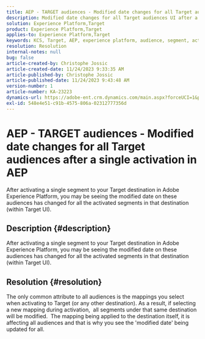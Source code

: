 ```yaml
---
title: AEP - TARGET audiences - Modified date changes for all Target audiences after a single activation in AEP
description: Modified date changes for all Target audiences UI after a single activation in AEP
solution: Experience Platform,Target
product: Experience Platform,Target
applies-to: Experience Platform,Target
keywords: KCS, Target, AEP, experience platform, audience, segment, activation, modified, date
resolution: Resolution
internal-notes: null
bug: false
article-created-by: Christophe Jossic
article-created-date: 11/24/2023 9:33:35 AM
article-published-by: Christophe Jossic
article-published-date: 11/24/2023 9:43:48 AM
version-number: 1
article-number: KA-23223
dynamics-url: https://adobe-ent.crm.dynamics.com/main.aspx?forceUCI=1&pagetype=entityrecord&etn=knowledgearticle&id=f4b06785-ac8a-ee11-8179-6045bd006e5a
exl-id: 548e4e51-c91b-4575-806a-02312777356d
---
```

# AEP - TARGET audiences - Modified date changes for all Target audiences after a single activation in AEP


After activating a single segment to your Target destination in Adobe Experience Platform, you may be seeing the modified date on these audiences has changed for all the activated segments in that destination (within Target UI).

## Description {#description}

After activating a single segment to your Target destination in Adobe Experience Platform, you may be seeing the modified date on these audiences has changed for all the activated segments in that destination (within Target UI).

## Resolution {#resolution}


The only common attribute to all audiences is the mappings you select when activating to Target (or any other destination). As a result, if selecting a new mapping during activation,  all segments under that same destination will be modified. 
The mapping being applied to the destination itself, it is affecting all audiences and that is why you see the 'modified date' being updated for all.
